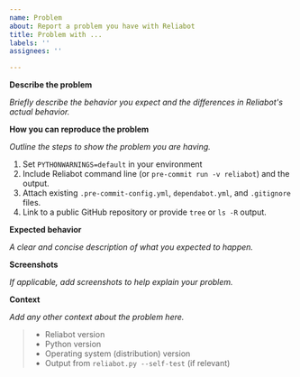 ```yaml
---
name: Problem
about: Report a problem you have with Reliabot
title: Problem with ...
labels: ''
assignees: ''

---
```


**Describe the problem**

_Briefly describe the behavior you expect and the differences in Reliabot's
actual behavior._

**How you can reproduce the problem**

_Outline the steps to show the problem you are having._

1. Set `PYTHONWARNINGS=default` in your environment
2. Include Reliabot command line (or `pre-commit run -v reliabot`) and the
   output.
3. Attach existing `.pre-commit-config.yml`, `dependabot.yml`, and `.gitignore`
   files.
4. Link to a public GitHub repository or provide `tree` or `ls -R` output.

**Expected behavior**

_A clear and concise description of what you expected to happen._

**Screenshots**

_If applicable, add screenshots to help explain your problem._

**Context**

_Add any other context about the problem here._

> - Reliabot version
> - Python version
> - Operating system (distribution) version
> - Output from `reliabot.py --self-test` (if relevant)
